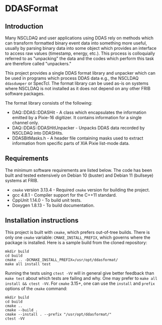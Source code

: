 # DDASFormat

## Introduction

Many NSCLDAQ and user applications using DDAS rely on methods which can transform formatted binary event data into something more useful, usually by parsing binary data into some object which provides an interface to access raw values (timestamp, energy, etc.). This process is colloquially referred to as "unpacking" the data and the codes which perform this task are therefore called "unpackers."

This project provides a single DDAS format library and unpacker which can be used in programs which process DDAS data e.g., the NSCLDAQ `ddasdumper` or SpecTcl. The format library can be used as-is on systems where NSCLDAQ is not installed as it does not depend on any other FRIB software packages.

The format library consists of the following:
* DAQ::DDAS::DDASHit - A class which encapsulates the information emitted by a Pixie-16 digitizer. It contains information for a single channel only.
* DAQ::DDAS::DDASHitUnpacker - Unpacks DDAS data recorded by NSCLDAQ into DDASHits.
* DDASBitMasks.h - A header file containing masks used to extract information from specific parts of XIA Pixie list-mode data.

## Requirements

The minimum software requirements are listed below. The code has been built and tested extensively on Debian 10 (buster) and Debian 11 (bullseye) systems at FRIB.

* `cmake` version 3.13.4 - Required `cmake` version for building the project.
* gcc 4.8.1 - Compiler support for the C++11 standard.
* CppUnit 1.14.0 - To build unit tests.
* Doxygen 1.8.13 - To build documentation.

## Installation instructions

This project is built with `cmake`, which prefers out-of-tree builds. There is only one `cmake` variable: `CMAKE_INSTALL_PREFIX`, which governs where the package is installed. Here is a sample build from the cloned repository:

```
mkdir build
cd build
cmake .. -DCMAKE_INSTALL_PREFIX=/usr/opt/ddasformat/
make all install test
```

Running the tests using `ctest -VV` will in general give better feedback than `make test` about which tests are failing and why. One may prefer to `make all install && ctest -VV`. For `cmake` 3.15+, one can use the `install` and `prefix` options of the `cmake` command:

```
mkdir build
cd build
cmake ..
cmake --build .
cmake --install . --prefix "/usr/opt/ddasformat/"
ctest -VV
```